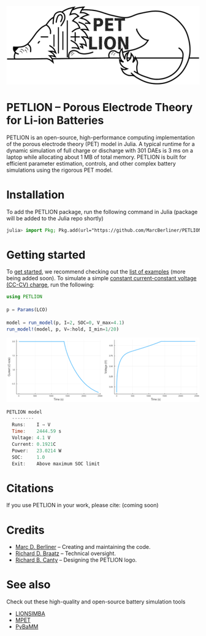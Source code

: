 ![PETLION_logo](docs/logo/PETLION_small.png)


# PETLION – Porous Electrode Theory for Li-ion Batteries

PETLION is an open-source, high-performance computing implementation of the porous electrode theory (PET) model in Julia. A typical runtime for a dynamic simulation of full charge or discharge with 301 DAEs is 3 ms on a laptop while allocating about 1 MB of total memory. PETLION is built for efficient parameter estimation, controls, and other complex battery simulations using the rigorous PET model.

# Installation
To add the PETLION package, run the following command in Julia (package will be added to the Julia repo shortly)
```julia
julia> import Pkg; Pkg.add(url="https://github.com/MarcBerliner/PETLION.jl")
```

# Getting started
To [get started](examples/getting_started.ipynb), we recommend checking out the [list of examples](examples) (more being added soon). To simulate a simple [constant current-constant voltage (CC-CV) charge](examples/CC-CV.ipynb), run the following:
```julia
using PETLION

p = Params(LCO)

model = run_model(p, I=2, SOC=0, V_max=4.1)
run_model!(model, p, V=:hold, I_min=1/20)
```
<img src="https://raw.githubusercontent.com/MarcBerliner/PETLION.jl/master/docs/example_pictures/CCCV_I.png" width="50%"><img src="https://raw.githubusercontent.com/MarcBerliner/PETLION.jl/master/docs/example_pictures/CCCV_V.png" width="50%">
```julia
PETLION model
  --------
  Runs:    I → V
  Time:    2444.59 s
  Voltage: 4.1 V
  Current: 0.1921C
  Power:   23.0214 W
  SOC:     1.0
  Exit:    Above maximum SOC limit
```

# Citations
If you use PETLION in your work, please cite:
(coming soon)

# Credits
+ [Marc D. Berliner](https://marcberliner.com/) – Creating and maintaining the code.
+ [Richard D. Braatz](https://cheme.mit.edu/profile/richard-d-braatz/) – Technical oversight.
+ [Richard B. Canty](https://scholar.google.com/citations?user=MqAWccAAAAAJ&hl=en) – Designing the PETLION logo.

# See also
Check out these high-quality and open-source battery simulation tools
+ [LIONSIMBA](https://github.com/lionsimbatoolbox/LIONSIMBA)
+ [MPET](https://bitbucket.org/bazantgroup/mpet/)
+ [PyBaMM](https://github.com/pybamm-team/PyBaMM)
